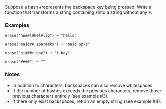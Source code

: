 Suppose a hash `#`represents the backspace key being pressed. Write a function that transforms a string containing `#`into a string without any `#`.


### Examples ###
    erase("he##l#hel#llo") ➞ "hello"

    erase("major# spar##ks") ➞ "majo spks"

    erase("si###t boy") ➞ "t boy"

    erase("####") ➞ ""


### Notes ###
*   In addition to characters, backspaces can also remove whitespaces.
*   If the number of hashes exceeds the previous characters, remove those previous characters entirely (see example #3).
*   If there only exist backspaces, return an empty string (see example #4).